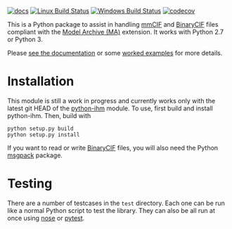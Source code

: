 [![docs](https://readthedocs.org/projects/python-ma/badge/)](https://python-ma.readthedocs.org/)
[![Linux Build Status](https://github.com/ihmwg/python-ma/workflows/build/badge.svg)](https://github.com/ihmwg/python-ma/actions?query=workflow%3Abuild)
[![Windows Build Status](https://ci.appveyor.com/api/projects/status/5o28oe477ii8ur4h?svg=true)](https://ci.appveyor.com/project/benmwebb/python-ma)
[![codecov](https://codecov.io/gh/ihmwg/python-ma/branch/main/graph/badge.svg)](https://codecov.io/gh/ihmwg/python-ma)

This is a Python package to assist in handling [mmCIF](http://mmcif.wwpdb.org/)
and [BinaryCIF](https://github.com/dsehnal/BinaryCIF) files compliant with the
[Model Archive (MA)](https://mmcif.wwpdb.org/dictionaries/mmcif_ma.dic/Index/)
extension. It works with Python 2.7 or Python 3.

Please [see the documentation](https://python-ma.readthedocs.org/)
or some
[worked examples](https://github.com/ihmwg/python-ma/tree/main/examples)
for more details.

# Installation

This module is still a work in progress and currently works only with the
latest git HEAD of the [python-ihm](https://github.com/ihmwg/python-ihm)
module. To use, first build and install python-ihm. Then, build with

```
python setup.py build
python setup.py install
```

If you want to read or write [BinaryCIF](https://github.com/dsehnal/BinaryCIF)
files, you will also need the
Python [msgpack](https://github.com/msgpack/msgpack-python) package.

# Testing

There are a number of testcases in the `test` directory. Each one can be run
like a normal Python script to test the library. They can also be all run at
once using [nose](https://nose.readthedocs.io/en/latest/)
or [pytest](https://docs.pytest.org/en/latest/).
